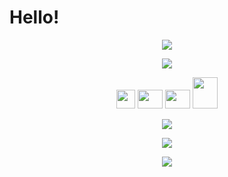 # Hello!

<p align="center">
	<img align="center" src="https://camo.githubusercontent.com/c4cc8fb0f0c06f0057640b46aab87e483f54e913fdbf52c9ee690c8204c52b44/68747470733a2f2f6769746875622e6769746875626173736574732e636f6d2f696d616765732f6d6f6e612d776869737065722e676966"/>
</p>

<p align="center">
	<img src="https://camo.githubusercontent.com/9349f89a6b3c393d5e99a2ba7cd88675a8d85c2613094004577316bccfd5895b/68747470733a2f2f6b6f6d617265762e636f6d2f67687076632f3f757365726e616d653d307833306334266c6162656c3d50524f46494c452b5649455753"/>
</p>

<p align="center">
	<a href="https://0x30c4.dev/"><img src="https://raw.githubusercontent.com/0x30c4/0x30c4.github.io/main/favicon.ico" height="30" width="30" /></a>
	<a href="https://twitter.com/0x30c4" target="_blank"><img src="https://raw.githubusercontent.com/rahuldkjain/github-profile-readme-generator/master/src/images/icons/Social/twitter.svg" height="30" width="40" /></a>
	<a href="https://linkedin.com/in/sanaf03"><img src="https://raw.githubusercontent.com/rahuldkjain/github-profile-readme-generator/master/src/images/icons/Social/linked-in-alt.svg" height="30" width="40" /></a>
	<a href="mailto:sanaf@0x30c4.dev"><img src="https://raw.githubusercontent.com/0x30c4/0x30c4/main/email-icon.png" height="50" width="40" /></a>
</p>
<p align="center">
	<img align="center" src="https://github-readme-stats.vercel.app/api/top-langs/?username=0x30c4&hide=html,css,scss&layout=compact&langs_count=50&theme=gruvbox"/>
</p>

<p align="center">
	<img align="center" src="https://github-readme-stats.vercel.app/api?username=0x30c4&theme=gruvbox"/>
</p>

<p align="center">
	<img align="center" src="https://github-readme-streak-stats.herokuapp.com/?user=0x30c4&theme=gruvbox"/>
</p>
